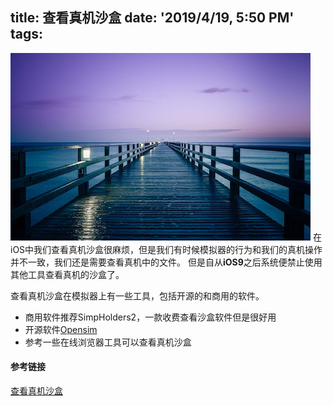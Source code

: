 title: 查看真机沙盒
date: '2019/4/19, 5:50 PM'
tags: 
---
![landscape](https://raw.githubusercontent.com/WymanY/PicBed/master/img/sandbox.jpg?token=AC3DHRMQTMIKONBVZMZWZBK5BI6R6)
在iOS中我们查看真机沙盒很麻烦，但是我们有时候模拟器的行为和我们的真机操作并不一致，我们还是需要查看真机中的文件。
但是自从**iOS9**之后系统便禁止使用其他工具查看真机的沙盒了。
<!-- more -->

查看真机沙盒在模拟器上有一些工具，包括开源的和商用的软件。
* 商用软件推荐SimpHolders2，一款收费查看沙盒软件但是很好用
* 开源软件[Opensim](https://github.com/luosheng/OpenSim)
* 参考一些在线浏览器工具可以查看真机沙盒

#### 参考链接
[查看真机沙盒](http://mrpeak.cn/blog/ios-sandbox-file/)


